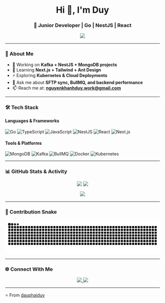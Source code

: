 <!-- Flashy GitHub Profile README -->

<h1 align="center">Hi 👋, I'm Duy</h1>
<h3 align="center">🚀 Junior Developer | Go | NestJS | React</h3>

<!-- Typing SVG -->
<p align="center">
  <img src="https://readme-typing-svg.herokuapp.com?size=24&color=00C0FF&center=true&vCenter=true&width=600&lines=Backend+Developer+⚡;NestJS+%7C+Go+%7C+Kafka;React+%7C+Next.js+%7C+Tailwind;Always+learning+new+things+💡">
</p>

---

### 🌟 About Me
- 🔭 Working on **Kafka + NestJS + MongoDB projects**
- 🌱 Learning **Next.js + Tailwind + Ant Design**
- ⚡ Exploring **Kubernetes & Cloud Deployments**
- 💬 Ask me about **SFTP sync, BullMQ, and backend performance**
- 📫 Reach me at: **nguyenkhanhduy.work@gmail.com**

---

### 🛠️ Tech Stack
#### Languages & Frameworks
![Go](https://img.shields.io/badge/Go-00ADD8?logo=go&logoColor=white)
![TypeScript](https://img.shields.io/badge/TypeScript-007ACC?logo=typescript&logoColor=white)
![JavaScript](https://img.shields.io/badge/JavaScript-F7DF1E?logo=javascript&logoColor=black)
![NestJS](https://img.shields.io/badge/NestJS-E0234E?logo=nestjs&logoColor=white)
![React](https://img.shields.io/badge/React-20232A?logo=react&logoColor=61DAFB)
![Next.js](https://img.shields.io/badge/Next.js-000000?logo=next.js&logoColor=white)

#### Tools & Platforms
![MongoDB](https://img.shields.io/badge/MongoDB-47A248?logo=mongodb&logoColor=white)
![Kafka](https://img.shields.io/badge/Apache%20Kafka-231F20?logo=apache-kafka&logoColor=white)
![BullMQ](https://img.shields.io/badge/BullMQ-red?logo=npm&logoColor=white)
![Docker](https://img.shields.io/badge/Docker-2496ED?logo=docker&logoColor=white)
![Kubernetes](https://img.shields.io/badge/Kubernetes-326CE5?logo=kubernetes&logoColor=white)

---

### 📊 GitHub Stats & Activity
<p align="center">
  <img src="https://github-readme-stats.vercel.app/api?username=dauphaiduy&show_icons=true&theme=radical" height="165" />
  <img src="https://github-readme-streak-stats.herokuapp.com/?user=dauphaiduy&theme=radical" height="165" />
</p>

<p align="center">
  <img src="https://github-readme-stats.vercel.app/api/top-langs/?username=dauphaiduy&layout=compact&theme=radical" height="165" />
</p>

---

### 🐍 Contribution Snake
![snake gif](https://github.com/dauphaiduy/dauphaiduy/blob/output/snake.svg)

---

### 🌐 Connect With Me
<p align="center">
  <a href="https://www.linkedin.com/in/duy-nguy%E1%BB%85n-kh%C3%A1nh-5b9b2130a">
    <img src="https://img.shields.io/badge/LinkedIn-blue?logo=linkedin&logoColor=white" />
  </a>
  <a href="mailto:nguyenkhanhduy.work@gmail.com">
    <img src="https://img.shields.io/badge/Email-D14836?logo=gmail&logoColor=white" />
  </a>
</p>

---

⭐️ From [dauphaiduy](https://github.com/dauphaiduy)

